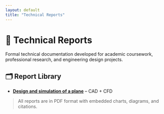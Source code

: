 ```yaml
---
layout: default
title: "Technical Reports"
---
```


# 📄 Technical Reports

Formal technical documentation developed for academic coursework, professional research, and engineering design projects.

## 🗂️ Report Library

- **[Design and simulation of a plane](10-06-25)** – CAD + CFD

> All reports are in PDF format with embedded charts, diagrams, and citations.
